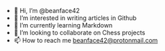 - 👋 Hi, I’m @beanface42
- 👀 I’m interested in writing articles in Github
- 🌱 I’m currently learning Markdown
- 💞️ I’m looking to collaborate on Chess projects
- 📫 How to reach me beanface42@protonmail.com

<!---
beanface42/beanface42 is a ✨ special ✨ repository because its `README.md` (this file) appears on your GitHub profile.
You can click the Preview link to take a look at your changes.
--->

